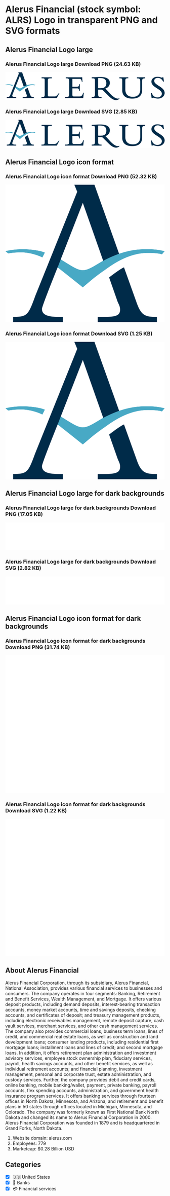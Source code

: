 # Alerus Financial (stock symbol: ALRS) Logo in transparent PNG and SVG formats

## Alerus Financial Logo large

### Alerus Financial Logo large Download PNG (24.63 KB)

![Alerus Financial Logo large Download PNG (24.63 KB)](/img/orig/ALRS_BIG-4d1dc7e0.png)

### Alerus Financial Logo large Download SVG (2.85 KB)

![Alerus Financial Logo large Download SVG (2.85 KB)](/img/orig/ALRS_BIG-cd0ad084.svg)

## Alerus Financial Logo icon format

### Alerus Financial Logo icon format Download PNG (52.32 KB)

![Alerus Financial Logo icon format Download PNG (52.32 KB)](/img/orig/ALRS-410773bf.png)

### Alerus Financial Logo icon format Download SVG (1.25 KB)

![Alerus Financial Logo icon format Download SVG (1.25 KB)](/img/orig/ALRS-9bd71866.svg)

## Alerus Financial Logo large for dark backgrounds

### Alerus Financial Logo large for dark backgrounds Download PNG (17.05 KB)

![Alerus Financial Logo large for dark backgrounds Download PNG (17.05 KB)](/img/orig/ALRS_BIG.D-122269ae.png)

### Alerus Financial Logo large for dark backgrounds Download SVG (2.82 KB)

![Alerus Financial Logo large for dark backgrounds Download SVG (2.82 KB)](/img/orig/ALRS_BIG.D-57f7ed4d.svg)

## Alerus Financial Logo icon format for dark backgrounds

### Alerus Financial Logo icon format for dark backgrounds Download PNG (31.74 KB)

![Alerus Financial Logo icon format for dark backgrounds Download PNG (31.74 KB)](/img/orig/ALRS.D-a42483c6.png)

### Alerus Financial Logo icon format for dark backgrounds Download SVG (1.22 KB)

![Alerus Financial Logo icon format for dark backgrounds Download SVG (1.22 KB)](/img/orig/ALRS.D-5ebba3e7.svg)

## About Alerus Financial

Alerus Financial Corporation, through its subsidiary, Alerus Financial, National Association, provides various financial services to businesses and consumers. The company operates in four segments: Banking, Retirement and Benefit Services, Wealth Management, and Mortgage. It offers various deposit products, including demand deposits, interest-bearing transaction accounts, money market accounts, time and savings deposits, checking accounts, and certificates of deposit; and treasury management products, including electronic receivables management, remote deposit capture, cash vault services, merchant services, and other cash management services. The company also provides commercial loans, business term loans, lines of credit, and commercial real estate loans, as well as construction and land development loans; consumer lending products, including residential first mortgage loans; installment loans and lines of credit; and second mortgage loans. In addition, it offers retirement plan administration and investment advisory services, employee stock ownership plan, fiduciary services, payroll, health savings accounts, and other benefit services, as well as individual retirement accounts; and financial planning, investment management, personal and corporate trust, estate administration, and custody services. Further, the company provides debit and credit cards, online banking, mobile banking/wallet, payment, private banking, payroll accounts, flex spending accounts, administration, and government health insurance program services. It offers banking services through fourteen offices in North Dakota, Minnesota, and Arizona; and retirement and benefit plans in 50 states through offices located in Michigan, Minnesota, and Colorado. The company was formerly known as First National Bank North Dakota and changed its name to Alerus Financial Corporation in 2000. Alerus Financial Corporation was founded in 1879 and is headquartered in Grand Forks, North Dakota.

1. Website domain: alerus.com
2. Employees: 779
3. Marketcap: $0.28 Billion USD


## Categories
- [x] 🇺🇸 United States
- [x] 🏦 Banks
- [x] 💳 Financial services
